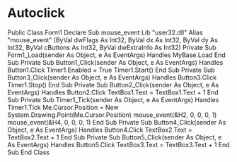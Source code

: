 # Autoclick
Public Class Form1     Declare Sub mouse_event Lib "user32.dll" Alias "mouse_event" (ByVal dwFlags As Int32, ByVal dx As Int32, ByVal dy As Int32, ByVal cButtons As Int32, ByVal dwExtraInfo As Int32)     Private Sub Form1_Load(sender As Object, e As EventArgs) Handles MyBase.Load      End Sub      Private Sub Button1_Click(sender As Object, e As EventArgs) Handles Button1.Click         Timer1.Enabled = True         Timer1.Start()     End Sub      Private Sub Button3_Click(sender As Object, e As EventArgs) Handles Button3.Click         Timer1.Stop()     End Sub      Private Sub Button2_Click(sender As Object, e As EventArgs) Handles Button2.Click         TextBox1.Text = TextBox1.Text + 1     End Sub      Private Sub Timer1_Tick(sender As Object, e As EventArgs) Handles Timer1.Tick         Me.Cursor.Position = New System.Drawing.Point(Me.Cursor.Position)         mouse_event(&amp;H2, 0, 0, 0, 1)         mouse_event(&amp;H4, 0, 0, 0, 1)     End Sub      Private Sub Button4_Click(sender As Object, e As EventArgs) Handles Button4.Click         TextBox2.Text = TextBox2.Text + 1     End Sub      Private Sub Button5_Click(sender As Object, e As EventArgs) Handles Button5.Click         TextBox3.Text = TextBox3.Text + 1     End Sub End Class
